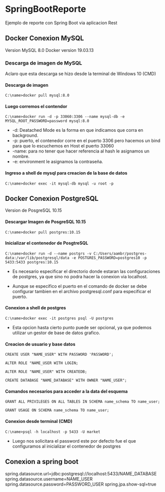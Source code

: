 # SpringBootReporte
Ejemplo de reporte con Spring Boot via aplicacion Rest


## Docker Conexion MySQL
Version MySQL 8.0
Docker version 19.03.13

### Descarga de imagen de MySQL
Aclaro que esta descarga se hizo desde la terminal de Windows 10 (CMD)

#### Descarga de imagen
`C:\name>docker pull mysql:8.0`

#### Luego corremos el contendor

`C:\name>docker run -d -p 33060:3306 --name mysql-db -e MYSQL_ROOT_PASSWORD=password mysql:8.0`

- -d: Deatached Mode es la forma en que indicamos que corra en background.
- -p: puerto, el contenedor corre en el puerto 3306 pero hacemos un bind para que lo escuchemos en Host el puerto 33060
- -name: para no tener que hacer referencia al hash le asignamos un nombre.
- -e: environment le asignamos la contraseña.


#### Ingreso a shell de mysql para creacion de la base de datos

`C:\name>docker exec -it mysql-db mysql -u root -p`

## Docker Conexion PostgreSQL
Version de PosgreSQL 10.15

#### Descargar Imagen de PosgreSQL 10.15
`C:\name>docker pull postgres:10.15`

#### Inicializar el contenedor de PosgtreSQL
`C:\name>docker run -d --name postgrs -v C:/Users/aambr/postgres-data:/var/lib/postgresql/data -e POSTGRES_PASSWORD=postgres10 -p 5433:5433 postgres:10.15`

- Es necesario especificar el directorio donde estaran las configuraciones de postgres, ya que sino no podra hacer la conexion via localhost.

- Aunque se especifico el puerto en el comando de docker se debe configurar tambien en el archivo postgresql.conf para especificar el puerto.

#### Conexion a shell de postgres
`C:\name>docker exec -it postgres psql -U postgres`

- Esta opcion hasta cierto punto puede ser opcional, ya que podemos utilizar un gestor de base de datos grafico.

#### Creacion de usuario y base datos

`CREATE USER "NAME_USER" WITH PASSWORD 'PASSWORD';`

`ALTER ROLE "NAME_USER WITH LOGIN;`

`ALTER ROLE "NAME_USER" WITH CREATEDB;`

`CREATE DATABASE "NAME_DATABASE" WITH OWNER "NAME_USER";`

#### Comandos necesarios para acceder a la data del esquema

`GRANT ALL PRIVILEGES ON ALL TABLES IN SCHEMA name_schema TO name_user;`

`GRANT USAGE ON SCHEMA name_schema TO name_user;`

#### Conexion desde terminal (CMD)

`C:\name>psql -h localhost -p 5433 -U market`

- Luego nos solicitara el password este por defecto fue el que configuramos al inicializar el contenedor de postgres

## Conexion a spring boot

spring.datasource.url=jdbc:postgresql://localhost:5433/NAME_DATABASE
spring.datasource.username=NAME_USER
spring.datasource.password=PASSWORD_USER
spring.jpa.show-sql=true
